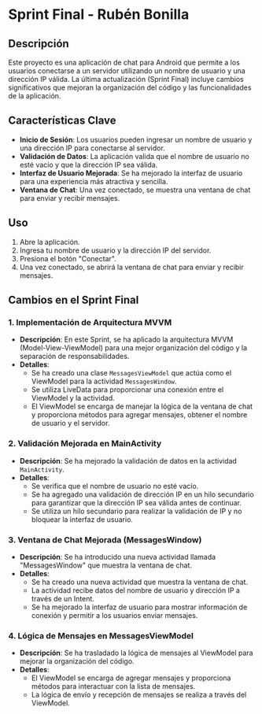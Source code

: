 # Sprint Final - Rubén Bonilla

## Descripción
Este proyecto es una aplicación de chat para Android que permite a los usuarios conectarse a un servidor utilizando un nombre de usuario y una dirección IP válida. La última actualización (Sprint Final) incluye cambios significativos que mejoran la organización del código y las funcionalidades de la aplicación.

## Características Clave
- **Inicio de Sesión**: Los usuarios pueden ingresar un nombre de usuario y una dirección IP para conectarse al servidor.
- **Validación de Datos**: La aplicación valida que el nombre de usuario no esté vacío y que la dirección IP sea válida.
- **Interfaz de Usuario Mejorada**: Se ha mejorado la interfaz de usuario para una experiencia más atractiva y sencilla.
- **Ventana de Chat**: Una vez conectado, se muestra una ventana de chat para enviar y recibir mensajes.

## Uso
1. Abre la aplicación.
2. Ingresa tu nombre de usuario y la dirección IP del servidor.
3. Presiona el botón "Conectar".
4. Una vez conectado, se abrirá la ventana de chat para enviar y recibir mensajes.

## Cambios en el Sprint Final

### 1. Implementación de Arquitectura MVVM
- **Descripción**: En este Sprint, se ha aplicado la arquitectura MVVM (Model-View-ViewModel) para una mejor organización del código y la separación de responsabilidades.
- **Detalles**:
  - Se ha creado una clase `MessagesViewModel` que actúa como el ViewModel para la actividad `MessagesWindow`.
  - Se utiliza LiveData para proporcionar una conexión entre el ViewModel y la actividad.
  - El ViewModel se encarga de manejar la lógica de la ventana de chat y proporciona métodos para agregar mensajes, obtener el nombre de usuario y el servidor.

### 2. Validación Mejorada en MainActivity
- **Descripción**: Se ha mejorado la validación de datos en la actividad `MainActivity`.
- **Detalles**:
  - Se verifica que el nombre de usuario no esté vacío.
  - Se ha agregado una validación de dirección IP en un hilo secundario para garantizar que la dirección IP sea válida antes de continuar.
  - Se utiliza un hilo secundario para realizar la validación de IP y no bloquear la interfaz de usuario.

### 3. Ventana de Chat Mejorada (MessagesWindow)
- **Descripción**: Se ha introducido una nueva actividad llamada "MessagesWindow" que muestra la ventana de chat.
- **Detalles**:
  - Se ha creado una nueva actividad que muestra la ventana de chat.
  - La actividad recibe datos del nombre de usuario y dirección IP a través de un Intent.
  - Se ha mejorado la interfaz de usuario para mostrar información de conexión y permitir a los usuarios enviar mensajes.

### 4. Lógica de Mensajes en MessagesViewModel
- **Descripción**: Se ha trasladado la lógica de mensajes al ViewModel para mejorar la organización del código.
- **Detalles**:
  - El ViewModel se encarga de agregar mensajes y proporciona métodos para interactuar con la lista de mensajes.
  - La lógica de envío y recepción de mensajes se realiza a través del ViewModel.
